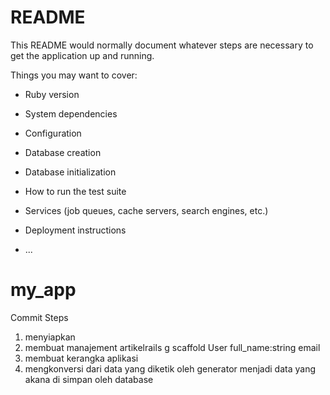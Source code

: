 # README

This README would normally document whatever steps are necessary to get the
application up and running.

Things you may want to cover:

* Ruby version

* System dependencies

* Configuration

* Database creation

* Database initialization

* How to run the test suite

* Services (job queues, cache servers, search engines, etc.)

* Deployment instructions

* ...
# my_app
Commit Steps
1. menyiapkan
2. membuat manajement artikelrails g scaffold User full_name:string email
3. membuat kerangka aplikasi
4. mengkonversi dari data yang diketik oleh generator menjadi data yang akana di simpan oleh database
